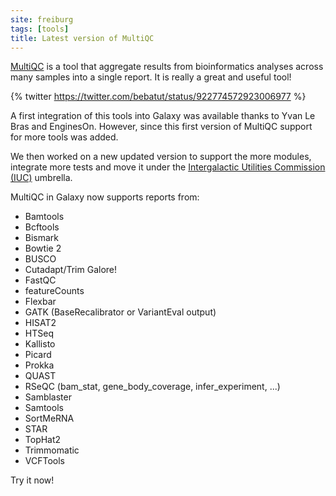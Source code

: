 ```yaml
---
site: freiburg
tags: [tools]
title: Latest version of MultiQC
---
```


[MultiQC](https://multiqc.info/) is a tool that aggregate results from bioinformatics analyses across many samples into a single report. It is really a great and useful tool!

{% twitter https://twitter.com/bebatut/status/922774572923006977 %}

A first integration of this tools into Galaxy was available thanks to Yvan Le Bras and EnginesOn.
However, since this first version of MultiQC support for more tools was added. 

We then worked on a new updated version to support the more modules, integrate more tests and move it under the [Intergalactic Utilities Commission (IUC)](https://galaxyproject.org/iuc/) umbrella.

MultiQC in Galaxy now supports reports from:

- Bamtools
- Bcftools
- Bismark
- Bowtie 2
- BUSCO
- Cutadapt/Trim Galore!
- FastQC
- featureCounts
- Flexbar
- GATK (BaseRecalibrator or VariantEval output)
- HISAT2
- HTSeq
- Kallisto
- Picard
- Prokka
- QUAST
- RSeQC (bam_stat, gene_body_coverage, infer_experiment, ...)
- Samblaster
- Samtools
- SortMeRNA
- STAR
- TopHat2
- Trimmomatic
- VCFTools

Try it now!
